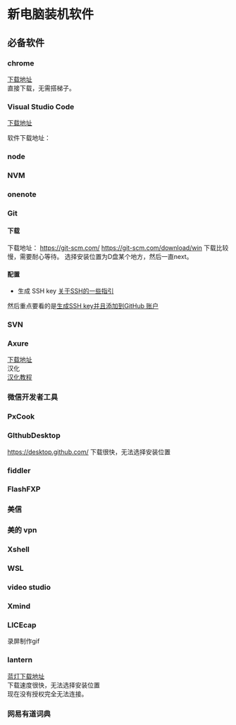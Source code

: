 # 新电脑装机软件

## 必备软件

### chrome
[下载地址](https://www.google.cn/intl/zh-CN/chrome/)  
直接下载，无需搭梯子。

### Visual Studio Code  
[下载地址](https://code.visualstudio.com/)  

软件下载地址：  

### node

### NVM

### onenote

### Git
#### 下载
下载地址：
https://git-scm.com/
https://git-scm.com/download/win
下载比较慢，需要耐心等待。
选择安装位置为D盘某个地方，然后一直next。
#### 配置
* 生成 SSH key
[关于SSH的一些指引](https://help.github.com/en/articles/connecting-to-github-with-ssh)  

然后重点要看的是[生成SSH key并且添加到GitHub 账户](https://help.github.com/en/articles/adding-a-new-ssh-key-to-your-github-account)  
### SVN
### Axure
[下载地址](https://www.axure.com.cn/3510/)  
汉化  
[汉化教程](https://www.axure.com.cn/2616/)  
### 微信开发者工具


### PxCook
### GIthubDesktop
https://desktop.github.com/
下载很快，无法选择安装位置

### fiddler
### FlashFXP
### 美信
### 美的 vpn
### Xshell
### WSL
### video studio
### Xmind
### LICEcap
录屏制作gif
### lantern
[蓝灯下载地址](https://github.com/getlantern/download)  
下载速度很快，无法选择安装位置  
现在没有授权完全无法连接。  
### 网易有道词典

